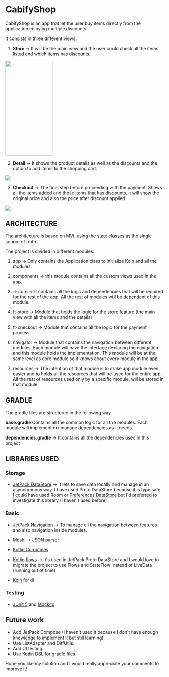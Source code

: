 # CabifyShop

CabifyShop is an app that let the user buy items directly from the application enjoying multiple discounts.

It consists in three different views.

1. **Store** -> It will be the main view and the user could check all the items listed and which items has discounts.

<img src="images/store_view_screenshot.png" width="150" height="300">

2. **Detail** -> It shows the product details as well as the discounts and the option to add items to the shopping cart.

![](images/detail_view_screenshot.png)

3. **Checkout** -> The final step before proceeding with the payment. Shows all the items added and those items that has discounts, it will show the original price and also
the price after discount applied.

![](images/checkout_after_discounts_screenshot.png)

## ARCHITECTURE

The architecture is based on MVI, using the state classes as the single source of truth.

The project is divided in different modules:

1. app -> Only contains the Application class to initialize Koin and all the modules.

2. components -> this module contains all the custom views used in the app.

3. -> core -> It contains all the logic and dependencies that will be required for the rest of the app. All the rest of modules will be dependant of this module.

4. ft-store -> Module that holds the logic for the store feature (the main view with all the items and the details)

5. ft-checkout -> Module that contains all the logic for the payment process.

6. navigator -> Module that contains the navigation between different modules. Each module will have the interface declaring the navigation and this module holds the implementation.
 This module will be at the same level as core module so it knows about every module in the app.

 7. resources -> The intention of that module is to make app module even easier and to holds all the resources that will be used for the entire app. All the rest of resources used only by a specific module, will be stored in that module.

## GRADLE

The gradle files are structured in the following way

**base.gradle** Contains all the common logic for all the modules. Each module will implement orr manage dependencies as it needs.

**dependencies.gradle** -> It contains all the dependencies used in this project

## LIBRARIES USED

### Storage

- [JetPack DataStore](https://developer.android.com/topic/libraries/architecture/datastore?gclid=Cj0KCQjwjvaYBhDlARIsAO8PkE3d_r8Vqt6QMHbUVloXAcexqAx5fvQY84OSW6Rh-2ZsRfm8miDGl88aAtgGEALw_wcB&gclsrc=aw.ds) -> It lets to save data locally and manage in an asynchronous way. I have used Proto DataStore because it is type safe.
I could have used Room or [Preferences DataStore](https://developer.android.com/jetpack/androidx/releases/datastore?hl=es-419#preferences-datastore-dependencies) but I'd preferred to investigate this library (I haven't used before)

### Basic

- [JetPack Navigation](https://developer.android.com/guide/navigation) -> To manage all the navigation between features and also navigation inside modules.

- [Moshi](https://github.com/square/moshi) -> JSON parser

- [Kotlin Coroutines](https://developer.android.com/kotlin/coroutines?gclid=Cj0KCQjwjvaYBhDlARIsAO8PkE0nwKJG8Fi5ksddI5GwB5Vw6gjui_Iim4SsbkTaCHwRqQgRhb89FN4aAssjEALw_wcB&gclsrc=aw.ds)

- [Kotlin flows](https://developer.android.com/kotlin/flow) -> It's used in JetPack Proto DataStore and I would love to migrate the project to use Flows and StateFlow instead of LiveData (running out of time)

- [Koin](https://insert-koin.io/) for di

### Testing

- [JUnit 5](https://junit.org/junit5/docs/current/user-guide/) and [Mockito](https://site.mockito.org/)


## Future work

- Add JetPack Compose (I haven't used it because I don't have enough knowledge to implement it but still learning).
- Use ListAdapter and DiffUtils.
- Add UI testing.
- Use Kotlin DSL for gradle files.


Hope you like my solution and I would really appreciate your comments to improve it!
